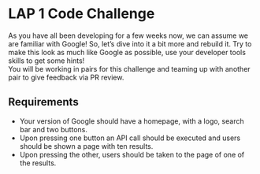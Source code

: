 # LAP 1 Code Challenge
As you have all been developing for a few weeks now, we can assume we are familiar with Google! So, let’s dive into it a bit more and rebuild it.
Try to make this look as much like Google as possible, use your developer tools skills to get some hints! \
You will be working in pairs for this challenge and teaming up with another pair to give feedback via PR review.

## Requirements
- Your version of Google should have a homepage, with a logo, search bar and two buttons.
- Upon pressing one button an API call should be executed and users should be shown a page with ten results.
- Upon pressing the other, users should be taken to the page of one of the results.